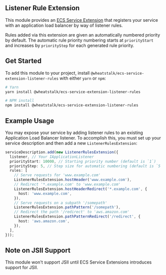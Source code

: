 ## Listener Rule Extension

This module provides an [ECS Service Extension](https://www.npmjs.com/package/@aws-cdk-containers/ecs-service-extensions)
that registers your service with an application load balancer by way of listener
rules.

Rules added via this extension are given an automatically numbered priority by
default. The automatic rule priority numbering starts at `priorityStart` and
increases by `priorityStep` for each generated rule priority.

## Get Started

To add this module to your project, install `@wheatstalk/ecs-service-extension-listener-rules`
with either `yarn` or `npm`:

```bash
# Yarn
yarn install @wheatstalk/ecs-service-extension-listener-rules

# NPM install
npm install @wheatstalk/ecs-service-extension-listener-rules
```

## Example Usage

You may expose your service by adding listener rules to an existing Application
Load Balancer listener. To accomplish this, you must set up your service
description and then add a new `ListenerRulesExtension`:

```ts
serviceDescription.add(new ListenerRulesExtension({
  listener, // Your IApplicationListener
  priorityStart: 10000, // Starting priority number (default is `1`)
  priorityStep: 5, // Step size for automatic numbering (default is `5`)
  rules: [
    // Serve requests for 'www.example.com'
    ListenerRulesExtension.hostHeader('www.example.com'),
    // Redirect '*.example.com' to 'www.example.com'
    ListenerRulesExtension.hostHeaderRedirect('*.example.com', {
      host: 'www.example.com',
    }),
    // Serve requests on a subpath '/somepath'
    ListenerRulesExtension.pathPattern('/somepath'),
    // Redirect the path '/redirect' to 'aws.amazon.com'
    ListenerRulesExtension.pathPatternRedirect('/redirect', {
      host: 'aws.amazon.com',
    }),
  ],
}));
```

## Note on JSII Support

This module won't support JSII until ECS Service Extensions introduces support
for JSII.
